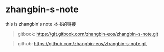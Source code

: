 # zhangbin-s-note
this is zhangbin's note
本书的链接

>gitbook: https://git.gitbook.com/zhangbin-eos/zhangbin-s-note.git

>github: https://github.com/zhangbin-eos/zhangbin-s-note.git